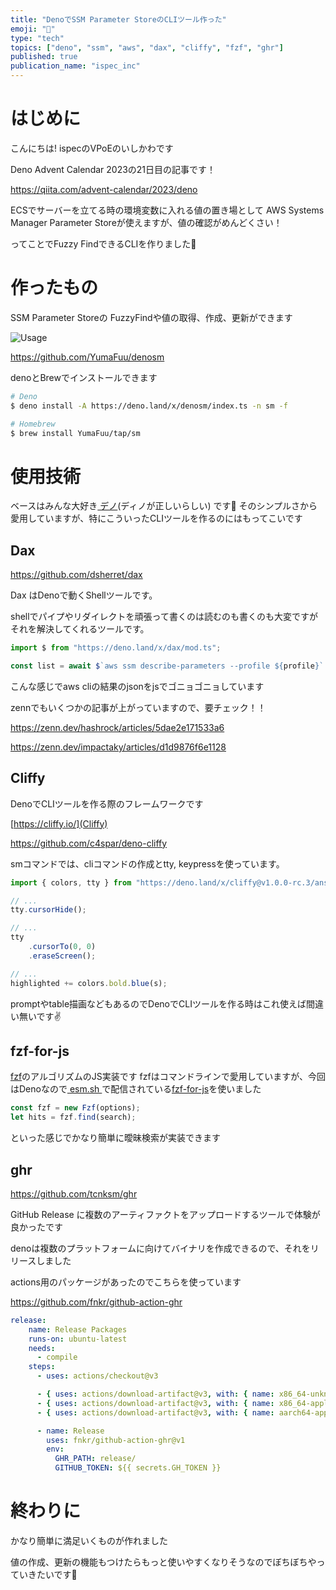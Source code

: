 ```yaml
---
title: "DenoでSSM Parameter StoreのCLIツール作った"
emoji: "🦖"
type: "tech"
topics: ["deno", "ssm", "aws", "dax", "cliffy", "fzf", "ghr"]
published: true
publication_name: "ispec_inc"
---
```


# はじめに

こんにちは!
ispecのVPoEのいしかわです

Deno Advent Calendar 2023の21日目の記事です！

https://qiita.com/advent-calendar/2023/deno

ECSでサーバーを立てる時の環境変数に入れる値の置き場として AWS Systems Manager Parameter Storeが使えますが、値の確認がめんどくさい！

ってことでFuzzy FindできるCLIを作りました🦖

# 作ったもの

SSM Parameter Storeの FuzzyFindや値の取得、作成、更新ができます

![Usage](https://github.com/YumaFuu/denosm/assets/32477095/03f42c87-0307-4476-81c1-c27484ed29bf)

https://github.com/YumaFuu/denosm

denoとBrewでインストールできます
```bash
# Deno
$ deno install -A https://deno.land/x/denosm/index.ts -n sm -f

# Homebrew
$ brew install YumaFuu/tap/sm
```


# 使用技術

ベースはみんな大好き[ デノ](https://deno.com/)(ディノが正しいらしい) です🦖
そのシンプルさから愛用していますが、特にこういったCLIツールを作るのにはもってこいです

## Dax

https://github.com/dsherret/dax

Dax はDenoで動くShellツールです。

shellでパイプやリダイレクトを頑張って書くのは読むのも書くのも大変ですがそれを解決してくれるツールです。


```javascript
import $ from "https://deno.land/x/dax/mod.ts";

const list = await $`aws ssm describe-parameters --profile ${profile}`.json();
```

こんな感じでaws cliの結果のjsonをjsでゴニョゴニョしています

zennでもいくつかの記事が上がっていますので、要チェック！！

https://zenn.dev/hashrock/articles/5dae2e171533a6

https://zenn.dev/impactaky/articles/d1d9876f6e1128

## Cliffy

DenoでCLIツールを作る際のフレームワークです

[https://cliffy.io/](Cliffy)

https://github.com/c4spar/deno-cliffy

smコマンドでは、cliコマンドの作成とtty, keypressを使っています。

```javascript
import { colors, tty } from "https://deno.land/x/cliffy@v1.0.0-rc.3/ansi/mod.ts";

// ...
tty.cursorHide();

// ...
tty
    .cursorTo(0, 0)
    .eraseScreen();

// ...
highlighted += colors.bold.blue(s);

```

promptやtable描画などもあるのでDenoでCLIツールを作る時はこれ使えば間違い無いです✌️



## fzf-for-js

[fzf](https://github.com/junegunn/fzf)のアルゴリズムのJS実装です
fzfはコマンドラインで愛用していますが、今回はDenoなので[ esm.sh ](https://esm.sh/)で配信されている[fzf-for-js](https://github.com/ajitid/fzf-for-js)を使いました


```javascript
const fzf = new Fzf(options);
let hits = fzf.find(search);
```
といった感じでかなり簡単に曖昧検索が実装できます


## ghr

https://github.com/tcnksm/ghr

GitHub Release に複数のアーティファクトをアップロードするツールで体験が良かったです

denoは複数のプラットフォームに向けてバイナリを作成できるので、それをリリースしました

actions用のパッケージがあったのでこちらを使っています

https://github.com/fnkr/github-action-ghr
```yaml
release:
    name: Release Packages
    runs-on: ubuntu-latest
    needs:
      - compile
    steps:
      - uses: actions/checkout@v3

      - { uses: actions/download-artifact@v3, with: { name: x86_64-unknown-linux-gnu,  path: release/ } }
      - { uses: actions/download-artifact@v3, with: { name: x86_64-apple-darwin,       path: release/ } }
      - { uses: actions/download-artifact@v3, with: { name: aarch64-apple-darwin,      path: release/ } }

      - name: Release
        uses: fnkr/github-action-ghr@v1
        env:
          GHR_PATH: release/
          GITHUB_TOKEN: ${{ secrets.GH_TOKEN }}

```


# 終わりに

かなり簡単に満足いくものが作れました

値の作成、更新の機能もつけたらもっと使いやすくなりそうなのでぼちぼちやっていきたいです🚶

